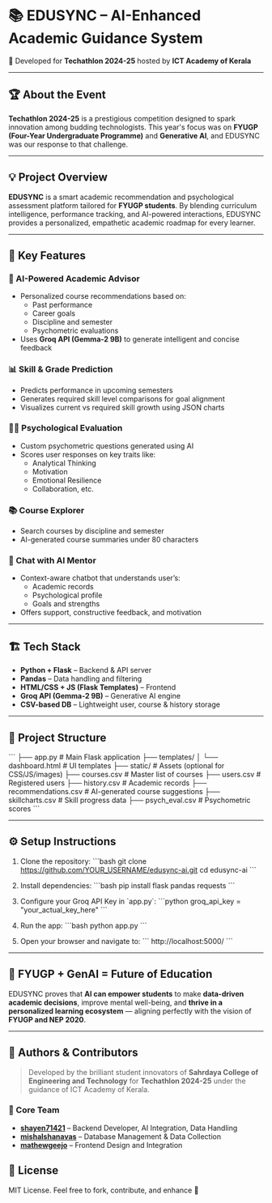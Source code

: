 
# 📚 EDUSYNC – AI-Enhanced Academic Guidance System

🚀 Developed for **Techathlon 2024-25** hosted by **ICT Academy of Kerala**

---

## 🏆 About the Event

**Techathlon 2024-25** is a prestigious competition designed to spark innovation among budding technologists. This year's focus was on **FYUGP (Four-Year Undergraduate Programme)** and **Generative AI**, and EDUSYNC was our response to that challenge.

---

## 💡 Project Overview

**EDUSYNC** is a smart academic recommendation and psychological assessment platform tailored for **FYUGP students**. By blending curriculum intelligence, performance tracking, and AI-powered interactions, EDUSYNC provides a personalized, empathetic academic roadmap for every learner.

---

## 🎯 Key Features

### 🧠 AI-Powered Academic Advisor
- Personalized course recommendations based on:
  - Past performance
  - Career goals
  - Discipline and semester
  - Psychometric evaluations
- Uses **Groq API (Gemma-2 9B)** to generate intelligent and concise feedback

### 📊 Skill & Grade Prediction
- Predicts performance in upcoming semesters
- Generates required skill level comparisons for goal alignment
- Visualizes current vs required skill growth using JSON charts

### 🧑‍🏫 Psychological Evaluation
- Custom psychometric questions generated using AI
- Scores user responses on key traits like:
  - Analytical Thinking
  - Motivation
  - Emotional Resilience
  - Collaboration, etc.

### 📚 Course Explorer
- Search courses by discipline and semester
- AI-generated course summaries under 80 characters

### 🤖 Chat with AI Mentor
- Context-aware chatbot that understands user’s:
  - Academic records
  - Psychological profile
  - Goals and strengths
- Offers support, constructive feedback, and motivation

---

## 🏗️ Tech Stack

- **Python + Flask** – Backend & API server
- **Pandas** – Data handling and filtering
- **HTML/CSS + JS (Flask Templates)** – Frontend
- **Groq API (Gemma-2 9B)** – Generative AI engine
- **CSV-based DB** – Lightweight user, course & history storage

---

## 📂 Project Structure

\`\`\`
├── app.py                  # Main Flask application
├── templates/
│   └── dashboard.html      # UI templates
├── static/                 # Assets (optional for CSS/JS/images)
├── courses.csv             # Master list of courses
├── users.csv               # Registered users
├── history.csv             # Academic records
├── recommendations.csv     # AI-generated course suggestions
├── skillcharts.csv         # Skill progress data
├── psych_eval.csv          # Psychometric scores
\`\`\`

---

## ⚙️ Setup Instructions

1. Clone the repository:
   \`\`\`bash
   git clone https://github.com/YOUR_USERNAME/edusync-ai.git
   cd edusync-ai
   \`\`\`

2. Install dependencies:
   \`\`\`bash
   pip install flask pandas requests
   \`\`\`

3. Configure your Groq API Key in \`app.py\`:
   \`\`\`python
   groq_api_key = "your_actual_key_here"
   \`\`\`

4. Run the app:
   \`\`\`bash
   python app.py
   \`\`\`

5. Open your browser and navigate to:
   \`\`\`
   http://localhost:5000/
   \`\`\`

---

## 🧠 FYUGP + GenAI = Future of Education

EDUSYNC proves that **AI can empower students** to make **data-driven academic decisions**, improve mental well-being, and **thrive in a personalized learning ecosystem** — aligning perfectly with the vision of **FYUGP and NEP 2020**.

---

## 👥 Authors & Contributors

> Developed by the brilliant student innovators of **Sahrdaya College of Engineering and Technology** for **Techathlon 2024-25** under the guidance of ICT Academy of Kerala.

### 🔧 Core Team

- [**shayen71421**](https://github.com/shayen71421-backend) – Backend Developer, AI Integration, Data Handling  
- [**mishalshanavas**](https://github.com/mishalshanavas) – Database Management & Data Collection  
- [**mathewgeejo**](https://github.com/mathewgeejo) – Frontend Design and Integration  

## 📝 License

MIT License. Feel free to fork, contribute, and enhance 🚀
